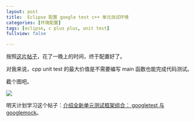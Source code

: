 ```yaml
---
layout: post
title:  Eclipse 配置 google test c++ 单元测试环境 
categories: [环境配置]
tags: [eclipse, c plus plus, unit test]
fullview: false

---
```


<script type="text/javascript" src="http://cdn.mathjax.org/mathjax/latest/MathJax.js?config=default"></script>


按照[这片帖子](http://linmingren.me/blog/2013/07/eclipse中使用goolge-test来写c单元测试/)，花了一晚上的时间，终于配置好了。  


对我来说，cpp unit test 的最大价值是不需要编写 main 函数也能完成代码测试。  

截个图吧。 

![](http://i.imgur.com/E5zldVY.png)


明天计划学习这个帖子：[介绍全新单元测试框架组合： googletest 与 googlemock](http://www.ibm.com/developerworks/cn/linux/l-cn-cppunittest/index.html)。
